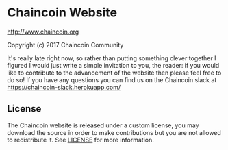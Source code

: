 Chaincoin Website
=================

http://www.chaincoin.org

Copyright (c) 2017 Chaincoin Community

It's really late right now, so rather than putting something clever together I
figured I would just write a simple invitation to you, the reader: if you would
like to contribute to the advancement of the website then please feel free to
do so! If you have any questions you can find us on the Chaincoin slack at
https://chaincoin-slack.herokuapp.com/


License
-------

The Chaincoin website is released under a custom license, you may download the
source in order to make contributions but you are not allowed to redistribute it.
See [LICENSE](LICENSE) for more information.
